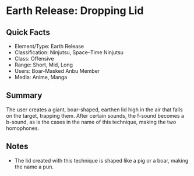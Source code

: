 # Earth Release: Dropping Lid

## Quick Facts
- Element/Type: Earth Release
- Classification: Ninjutsu, Space–Time Ninjutsu
- Class: Offensive
- Range: Short, Mid, Long
- Users: Boar-Masked Anbu Member
- Media: Anime, Manga

## Summary
The user creates a giant, boar-shaped, earthen lid high in the air that falls on the target, trapping them. After certain sounds, the f-sound becomes a b-sound, as is the cases in the name of this technique, making the two homophones.

## Notes
- The lid created with this technique is shaped like a pig or a boar, making the name a pun.
